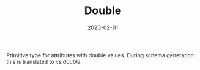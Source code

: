 ﻿---
title: Double
toc: false
type: specs
date: "2020-02-01"
draft: false
specification: VEC
version: 1.2.0
documentType: "Recommendation"
elementType: Class
classes:
  - Double
menu_name: vec-1.2.0
---
<p> Primitive type for attributes with double values. During schema generation this is translated to <i>xs:double</i>.      </p>